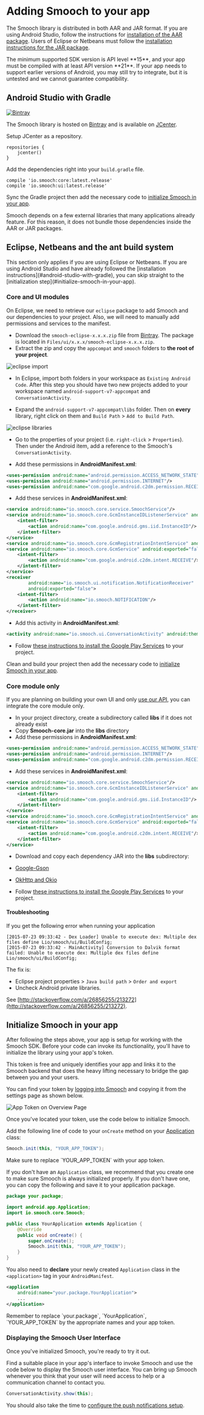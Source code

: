 # Adding Smooch to your app

The Smooch library is distributed in both AAR and JAR format. If you are using Android Studio, follow the instructions for [installation of the AAR package](#android-studio-with-gradle). Users of Eclipse or Netbeans must follow the [installation instructions for the JAR package](#eclipse-netbeans-and-the-ant-build-system).

<aside class="notice">The minimum supported SDK version is API level **15**, and your app must be compiled with at least API version **21**. If your app needs to support earlier versions of Android, you may still try to integrate, but it is untested and we cannot guarantee compatibility.
</aside>

## Android Studio with Gradle
<span class="badge">[![Bintray](https://api.bintray.com/packages/smoochorg/maven/smooch/images/download.svg)](https://bintray.com/smoochorg/maven/smooch/_latestVersion)</span>

The Smooch library is hosted on [Bintray](https://bintray.com/smoochorg/maven/smooch) and is available on [JCenter](http://jcenter.bintray.com/io/smooch/).

Setup JCenter as a repository.

```
repositories {
    jcenter()
}
```

Add the dependencies right into your `build.gradle` file.

```
compile 'io.smooch:core:latest.release'
compile 'io.smooch:ui:latest.release'
```

Sync the Gradle project then add the necessary code to [initialize Smooch in your app](#initialize-smooch-in-your-app).

<aside class="notice">
Smooch depends on a few external libraries that many applications already feature. For this reason, it does not bundle those dependencies inside the AAR or JAR packages.
</aside>

## Eclipse, Netbeans and the ant build system

<aside class="warning">This section only applies if you are using Eclipse or Netbeans. If you are using Android Studio and have already followed the [installation instructions](#android-studio-with-gradle), you can skip straight to the [initialization step](#initialize-smooch-in-your-app).</aside>

### Core and UI modules

On Eclipse, we need to retrieve our `eclipse` package to add Smooch and our dependencies to your project. Also, we will need to manually add permissions and services to the manifest.

* Download the `smooch-eclipse-x.x.x.zip` file from [Bintray](https://bintray.com/smoochorg/maven/smooch). The package is located in `Files/ui/x.x.x/smooch-eclipse-x.x.x.zip`.
* Extract the zip and copy the `appcompat` and `smooch` folders to **the root of your project**.

<span class="half-width-img">![eclipse import](images/eclipse_import.png)</span>

* In Eclipse, import both folders in your workspace as `Existing Android Code`. After this step you should have two new projects added to your workspace named `android-support-v7-appcompat` and `ConversationActivity`.

* Expand the `android-support-v7-appcompat\libs` folder. Then on **every** library, right click on them and `Build Path` > `Add to Build Path`.

<span class="half-width-img">![eclipse libraries](images/eclipse_libraries.png)</span>

* Go to the properties of your project (i.e. `right-click` > `Properties`). Then under the Android item, add a reference to the Smooch's `ConversationActivity`.

* Add these permissions in **AndroidManifest.xml**:

```xml
<uses-permission android:name="android.permission.ACCESS_NETWORK_STATE"/>
<uses-permission android:name="android.permission.INTERNET"/>
<uses-permission android:name="com.google.android.c2dm.permission.RECEIVE"/>
```

* Add these services in **AndroidManifest.xml**:

```xml
<service android:name="io.smooch.core.service.SmoochService"/>
<service android:name="io.smooch.core.GcmInstanceIDListenerService" android:exported="false">
    <intent-filter>
        <action android:name="com.google.android.gms.iid.InstanceID"/>
    </intent-filter>
</service>
<service android:name="io.smooch.core.GcmRegistrationIntentService" android:exported="false"/>
<service android:name="io.smooch.core.GcmService" android:exported="false">
    <intent-filter>
        <action android:name="com.google.android.c2dm.intent.RECEIVE"/>
    </intent-filter>
</service>
<receiver
        android:name="io.smooch.ui.notification.NotificationReceiver"
        android:exported="false">
    <intent-filter>
        <action android:name="io.smooch.NOTIFICATION"/>
    </intent-filter>
</receiver>
```

* Add this activity in **AndroidManifest.xml**:

```xml
<activity android:name="io.smooch.ui.ConversationActivity" android:theme="@style/Theme.Smooch" />
```

* Follow [these instructions to install the Google Play Services](https://developers.google.com/android/guides/setup) to your project.

Clean and build your project then add the necessary code to [initialize Smooch in your app](#initialize-smooch-in-your-app).

### Core module only

If you are planning on building your own UI and only [use our API](http://docs.smooch.io/api/android/io/smooch/core/package-summary.html), you can integrate the core module only.

* In your project directory, create a subdirectory called **libs** if it does not already exist
* Copy **Smooch-core.jar** into the **libs** directory
* Add these permissions in **AndroidManifest.xml**:

```xml
<uses-permission android:name="android.permission.ACCESS_NETWORK_STATE"/>
<uses-permission android:name="android.permission.INTERNET"/>
<uses-permission android:name="com.google.android.c2dm.permission.RECEIVE"/>
```
* Add these services in **AndroidManifest.xml**:

```xml
<service android:name="io.smooch.core.service.SmoochService"/>
<service android:name="io.smooch.core.GcmInstanceIDListenerService" android:exported="false">
    <intent-filter>
        <action android:name="com.google.android.gms.iid.InstanceID"/>
    </intent-filter>
</service>
<service android:name="io.smooch.core.GcmRegistrationIntentService" android:exported="false"/>
<service android:name="io.smooch.core.GcmService" android:exported="false">
    <intent-filter>
        <action android:name="com.google.android.c2dm.intent.RECEIVE"/>
    </intent-filter>
</service>
```

* Download and copy each dependency JAR into the **libs** subdirectory:
 * [Google-Gson](https://code.google.com/p/google-gson/)
 * [OkHttp and Okio](https://square.github.io/okhttp/)

* Follow [these instructions to install the Google Play Services](https://developers.google.com/android/guides/setup) to your project.

#### Troubleshooting

If you get the following error when running your application

```
[2015-07-23 09:33:42 - Dex Loader] Unable to execute dex: Multiple dex files define Lio/smooch/ui/BuildConfig;
[2015-07-23 09:33:42 - MainActivity] Conversion to Dalvik format failed: Unable to execute dex: Multiple dex files define Lio/smooch/ui/BuildConfig;
```
The fix is:

* Eclipse project properties > `Java build path` > `Order and export`
* Uncheck Android private libraries.

See [http://stackoverflow.com/a/26856255/213272](http://stackoverflow.com/a/26856255/213272).

## Initialize Smooch in your app

After following the steps above, your app is setup for working with the Smooch SDK. Before your code can invoke its functionality, you'll have to initialize the library using your app's token.

This token is free and uniquely identifies your app and links it to the Smooch backend that does the heavy lifting necessary to bridge the gap between you and your users.

You can find your token by [logging into Smooch](https://app.smooch.io) and copying it from the settings page as shown below.

![App Token on Overview Page](/images/apptoken.png)

Once you've located your token, use the code below to initialize Smooch.

Add the following line of code to your `onCreate` method on your [Application](http://developer.android.com/reference/android/app/Application.html) class:

```java
Smooch.init(this, "YOUR_APP_TOKEN");
```
<aside class="notice">
    Make sure to replace `YOUR_APP_TOKEN` with your app token.
</aside>

If you don't have an `Application` class, we recommend that you create one to make sure Smooch is always initialized properly. If you don't have one, you can copy the following and save it to your application package.

```java
package your.package;

import android.app.Application;
import io.smooch.core.Smooch;

public class YourApplication extends Application {
    @Override
    public void onCreate() {
        super.onCreate();
        Smooch.init(this, "YOUR_APP_TOKEN");
    }
}
```

You also need to **declare** your newly created `Application` class in the `<application>` tag in your `AndroidManifest`.

```xml
<application
    android:name="your.package.YourApplication">
    ...
</application>
```

<aside class="notice">
    Remember to replace `your.package`, `YourApplication`, `YOUR_APP_TOKEN` by the appropriate names and your app token.
</aside>

### Displaying the Smooch User Interface

Once you've initialized Smooch, you're ready to try it out. 

Find a suitable place in your app's interface to invoke Smooch and use the code below to display the Smooch user interface. You can bring up Smooch whenever you think that your user will need access to help or a communication channel to contact you.

```java
ConversationActivity.show(this);
```

You should also take the time to [configure the push notifications setup](#configuring-push-notifications).
